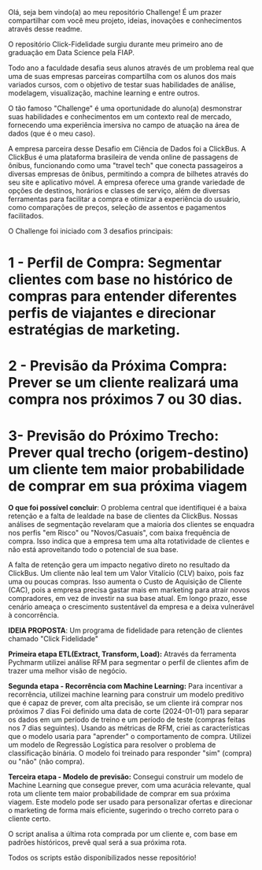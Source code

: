 Olá, seja bem vindo(a) ao meu repositório Challenge!
É um prazer compartilhar com você meu projeto, ideias, inovações e conhecimentos através desse readme.

O repositório Click-Fidelidade surgiu durante meu primeiro ano de graduação em Data Science pela FIAP. 

Todo ano a faculdade desafia seus alunos através de um problema real que uma de suas empresas parceiras compartilha com os alunos dos mais variados cursos, com o objetivo de testar suas habilidades de análise, modelagem, visualização, machine learning e entre outros. 

O tão famoso "Challenge" é uma oportunidade do aluno(a) desmonstrar suas habilidades e conhecimentos em um contexto real de mercado, fornecendo uma experiência imersiva no campo de atuação na área de dados (que é o meu caso).

A empresa parceira desse Desafio em Ciência de Dados foi a ClickBus. A ClickBus é uma plataforma brasileira de venda online de passagens de ônibus, funcionando como uma "travel tech" que conecta passageiros a diversas empresas de ônibus, permitindo a compra de bilhetes através do seu site e aplicativo móvel. A empresa oferece uma grande variedade de opções de destinos, horários e classes de serviço, além de diversas ferramentas para facilitar a compra e otimizar a experiência do usuário, como comparações de preços, seleção de assentos e pagamentos facilitados.

O Challenge foi iniciado com 3 desafios principais:
# 1 - Perfil de Compra: Segmentar clientes com base no histórico de compras para entender diferentes perfis de viajantes e direcionar estratégias de marketing.
# 2 - Previsão da Próxima Compra: Prever se um cliente realizará uma compra nos próximos 7 ou 30 dias.
# 3-  Previsão do Próximo Trecho: Prever qual trecho (origem-destino) um cliente tem maior probabilidade de comprar em sua próxima viagem 

**O que foi possível concluir**: O problema central que identifiquei é a baixa retenção e a falta de lealdade na base de clientes da ClickBus. Nossas análises de segmentação revelaram que a maioria dos clientes se enquadra nos perfis "em Risco" ou "Novos/Casuais", com baixa frequência de compra. Isso indica que a empresa tem uma alta rotatividade de clientes e não está aproveitando todo o potencial de sua base.

A falta de retenção gera um impacto negativo direto no resultado da ClickBus. Um cliente não leal tem um Valor Vitalício (CLV) baixo, pois faz uma ou poucas compras. Isso aumenta o Custo de Aquisição de Cliente (CAC), pois a empresa precisa gastar mais em marketing para atrair novos compradores, em vez de investir na sua base atual. Em longo prazo, esse cenário ameaça o crescimento sustentável da empresa e a deixa vulnerável à concorrência.


**IDEIA PROPOSTA**: Um programa de fidelidade para retenção de clientes chamado "Click Fidelidade"

**Primeira etapa ETL(Extract, Transform, Load):** Através da ferramenta Pychmarm utilizei análise RFM para segmentar o perfil de clientes afim de trazer uma melhor visão de negócio.

**Segunda etapa - Recorrência com Machine Learning:** Para incentivar a recorrência, utilizei machine learning para construir um modelo preditivo que é capaz de prever, com alta precisão, se um cliente irá comprar nos próximos 7 dias Foi definido uma data de corte (2024-01-01) para separar os dados em um período de treino  e um período de teste (compras feitas nos 7 dias seguintes). Usando as métricas de RFM, criei as características que o modelo usaria para "aprender" o comportamento de compra.
Utilizei um modelo de Regressão Logística para resolver o problema de classificação binária. O modelo foi treinado para responder "sim" (compra) ou "não" (não compra).

**Terceira etapa - Modelo de previsão:** Consegui construir um modelo de Machine Learning que consegue prever, com uma acurácia relevante, qual rota um cliente tem maior probabilidade de comprar em sua próxima viagem. Este modelo pode ser usado para personalizar ofertas e direcionar o marketing de forma mais eficiente, sugerindo o trecho correto para o cliente certo.

O script analisa a última rota comprada por um cliente e, com base em padrões históricos, prevê qual será a sua próxima rota.


Todos os scripts estão disponibilizados nesse repositório!
